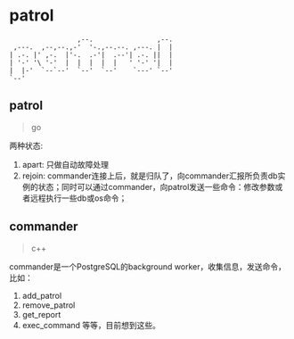 # patrol

```
                 ,--.                ,--.
 ,---.  ,--,--.,-'  '-.,--.--. ,---. |  |
| .-. |' ,-.  |'-.  .-'|  .--'| .-. ||  |
| '-' '\ '-'  |  |  |  |  |   ' '-' '|  |
|  |-'  `--`--'  `--'  `--'    `---' `--'
`--'
```

## patrol

> go

两种状态:
1. apart: 只做自动故障处理
2. rejoin: commander连接上后，就是归队了，向commander汇报所负责db实例的状态；同时可以通过commander，向patrol发送一些命令：修改参数或者远程执行一些db或os命令；

## commander

> c++

commander是一个PostgreSQL的background worker，收集信息，发送命令，比如：

1. add_patrol
2. remove_patrol
3. get_report
4. exec_command
等等，目前想到这些。



